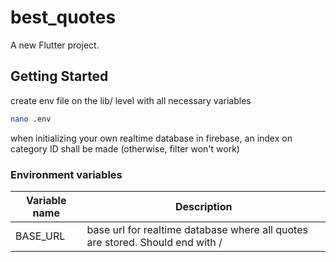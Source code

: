 # best_quotes

A new Flutter project.

## Getting Started

create env file on the lib/ level with all necessary variables

```bash
nano .env
```
when initializing your own realtime database in firebase, an index on category ID shall be made (otherwise, filter won't work)


### Environment variables

| Variable name   | Description                                                                   | 
|-----------------|-------------------------------------------------------------------------------|
| BASE_URL | base url for realtime database where all quotes are stored. Should end with / |